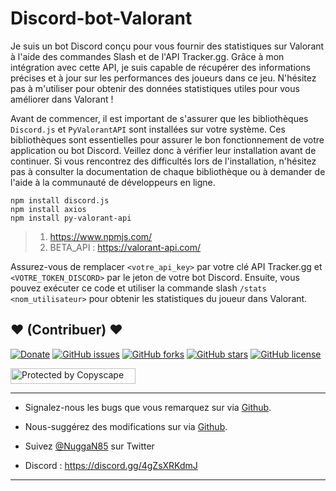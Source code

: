 # Discord-bot-Valorant

Je suis un bot Discord conçu pour vous fournir des statistiques sur Valorant à l'aide des commandes Slash et de l'API Tracker.gg. Grâce à mon intégration avec cette API, je suis capable de récupérer des informations précises et à jour sur les performances des joueurs dans ce jeu. N'hésitez pas à m'utiliser pour obtenir des données statistiques utiles pour vous améliorer dans Valorant !

Avant de commencer, il est important de s'assurer que les bibliothèques `Discord.js` et `PyValorantAPI` sont installées sur votre système. Ces bibliothèques sont essentielles pour assurer le bon fonctionnement de votre application ou bot Discord. Veillez donc à vérifier leur installation avant de continuer. Si vous rencontrez des difficultés lors de l'installation, n'hésitez pas à consulter la documentation de chaque bibliothèque ou à demander de l'aide à la communauté de développeurs en ligne.

```
npm install discord.js
npm install axios
npm install py-valorant-api
```

>1. https://www.npmjs.com/
>2. BETA_API : https://valorant-api.com/

Assurez-vous de remplacer `<votre_api_key>` par votre clé API Tracker.gg et `<VOTRE_TOKEN_DISCORD>` par le jeton de votre bot Discord. Ensuite, vous pouvez exécuter ce code et utiliser la commande slash `/stats <nom_utilisateur>` pour obtenir les statistiques du joueur dans Valorant.

## <strong>❤️</strong> (Contribuer) <strong>❤️</strong>

[![Donate](https://img.shields.io/badge/paypal-donate-yellow.svg?style=flat)](https://www.paypal.me/nuggan85) [![GitHub issues](https://img.shields.io/github/issues/NuggaN85/Discord-bot-Valorant)](https://github.com/NuggaN85/Discord-bot-Valorant/issues) [![GitHub forks](https://img.shields.io/github/forks/NuggaN85/Discord-bot-Valorant)](https://github.com/NuggaN85/Discord-bot-Valorant/network) [![GitHub stars](https://img.shields.io/github/stars/NuggaN85/Discord-bot-Valorant)](https://github.com/NuggaN85/Discord-bot-Valorant/stargazers) [![GitHub license](https://img.shields.io/github/license/NuggaN85/Discord-bot-Valorant)](https://github.com/NuggaN85/Discord-bot-Valorant)

<a target="_blank" href="http://www.copyscape.com/"><img src="http://banners.copyscape.com/img/copyscape-banner-white-200x25.png" width="200" height="25" border="0" alt="Protected by Copyscape" title="Protected by Copyscape Plagiarism Checker - Do not copy content from this page." /></a>

--------------------------------------------------------------------------------------------------------------------------------------

- Signalez-nous les bugs que vous remarquez sur via [Github](https://github.com/NuggaN85/Discord-bot-Valorant/issues/2).

- Nous-suggérez des modifications sur via [Github](https://github.com/NuggaN85/Discord-bot-Valorant/issues/3).

- Suivez [@NuggaN85](https://twitter.com/NuggaN85) sur Twitter

- Discord : https://discord.gg/4gZsXRKdmJ

--------------------------------------------------------------------------------------------------------------------------------------
